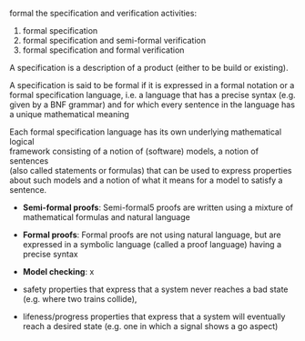 formal the specification and verification activities:
1. formal specification  
2. formal specification and semi-formal verification  
3. formal specification and formal verification

A specification is a description of a product (either to be build or existing).

A specification is said to be formal if it is expressed in a formal notation or a formal specification language, i.e. a language that has a precise syntax (e.g. given by a BNF grammar) and for which every sentence in the language has a unique mathematical meaning

Each formal specification language has its own underlying mathematical logical  
framework consisting of a notion of (software) models, a notion of sentences  
(also called statements or formulas) that can be used to express properties  
about such models and a notion of what it means for a model to satisfy a  
sentence.

- **Semi-formal proofs**: Semi-formal5 proofs are written using a mixture of mathematical formulas and natural language
- **Formal proofs**: Formal proofs are not using natural language, but are expressed in a symbolic language (called a proof language) having a precise syntax
- **Model checking**: x

- safety properties that express that a system never reaches a bad state (e.g. where two trains collide),  
- lifeness/progress properties that express that a system will eventually reach a desired state (e.g. one in which a signal shows a go aspect)
